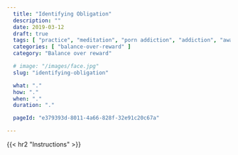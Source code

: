 ```yaml
---
  title: "Identifying Obligation"
  description: ""
  date: 2019-03-12
  draft: true
  tags: [ "practice", "meditation", "porn addiction", "addiction", "awareness", "awareness exercises", "perspective", "nofap", "neverfap", "neverfap deluxe" ]
  categories: [ "balance-over-reward" ]
  category: "Balance over reward"

  # image: "/images/face.jpg"
  slug: "identifying-obligation"

  what: "."
  how: "."
  when: "."
  duration: "."

  pageId: "e379393d-8011-4a66-828f-32e91c20c67a"

---
```



<!-- {{< hr2 "Context" >}} -->



{{< hr2 "Instructions" >}}




<!-- 
{{< hr2 "Additional Resources" >}}  -->

<!-- maybe link to other  -->

